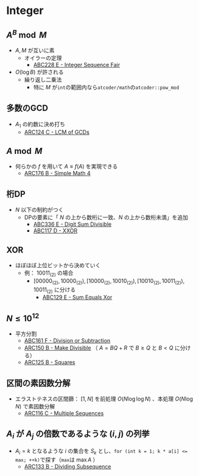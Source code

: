 # Integer

## $A^B \bmod M$
- $A, M$ が互いに素
  - オイラーの定理
    - [ABC228 E - Integer Sequence Fair](https://atcoder.jp/contests/abc228/tasks/abc228_e)
- $O(\log B)$ が許される
  - 繰り返し二乗法
    - 特に $M$ が`int`の範囲内なら`atcoder/math`の`atcoder::pow_mod`

## 多数のGCD
- $A_1$ の約数に決め打ち
  - [ARC124 C - LCM of GCDs](https://atcoder.jp/contests/arc124/tasks/arc124_c)

## $A \bmod M$
- 何らかの $f$ を用いて $A \equiv f(A)$ を実現できる
  - [ARC176 B - Simple Math 4](https://atcoder.jp/contests/arc176/tasks/arc176_b)

## 桁DP
- $N$ 以下の制約がつく
  - DPの要素に「 $N$ の上から数桁に一致、$N$ の上から数桁未満」を追加
    - [ABC336 E - Digit Sum Divisible](https://atcoder.jp/contests/abc336/tasks/abc336_e)
    - [ABC117 D - XXOR](https://atcoder.jp/contests/abc117/tasks/abc117_d)

## XOR
- ほぼほぼ上位ビットから決めていく
  - 例： $10011_{(2)}$ の場合
    - $[00000_{(2)}, 10000_{(2)}), [10000_{(2)}, 10010_{(2)}), [10010_{(2)}, 10011_{(2)}), 10011_{(2)}$ に分ける
      - [ABC129 E - Sum Equals Xor](https://atcoder.jp/contests/abc129/tasks/abc129_e)

## $N \leq 10^{12}$
- 平方分割
  - [ABC161 F - Division or Subtraction](https://atcoder.jp/contests/abc161/tasks/abc161_f)
  - [ARC150 B - Make Divisible](https://atcoder.jp/contests/arc150/tasks/arc150_b) （ $A = BQ+R$ で $B \geq Q$ と $B < Q$ に分ける）
  - [ARC125 B - Squares](https://atcoder.jp/contests/arc125/tasks/arc125_b)

## 区間の素因数分解
- エラストテネスの区間篩： $[1, N]$ を前処理 $O(N \log \log N)$ 、本処理 $O(N \log N)$ で素因数分解
  - [ARC116 C - Multiple Sequences](https://atcoder.jp/contests/arc116/tasks/arc116_c)

## $A_i$ が $A_j$ の倍数であるような $(i, j)$ の列挙
- $A_i = k$ となるような $i$ の集合を $S_k$ とし、`for (int k = 1; k * a[i] <= max; ++k)`で探す（`max`は $\max A$ ） 
  - [ARC133 B - Dividing Subsequence](https://atcoder.jp/contests/arc133/tasks/arc133_b)
